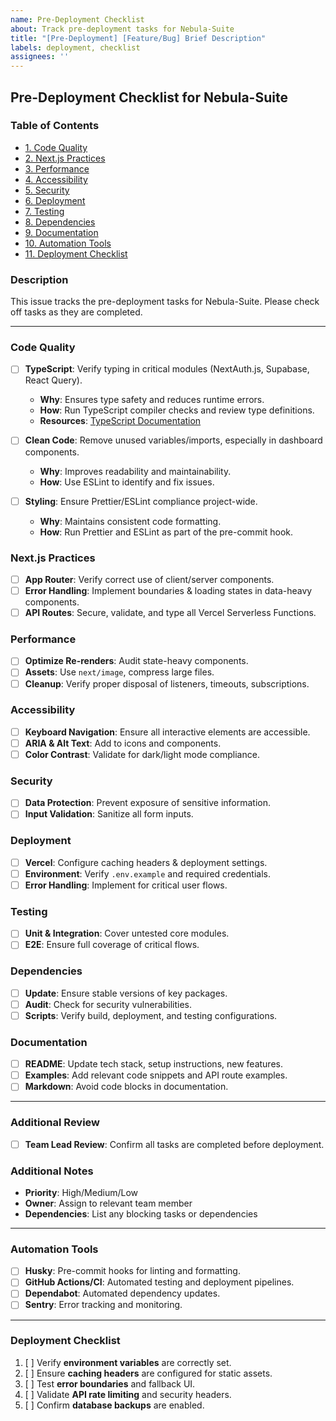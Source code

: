 ```yaml
---
name: Pre-Deployment Checklist
about: Track pre-deployment tasks for Nebula-Suite
title: "[Pre-Deployment] [Feature/Bug] Brief Description"
labels: deployment, checklist
assignees: ''
---
```


## Pre-Deployment Checklist for Nebula-Suite

### Table of Contents

- [1. Code Quality](#code-quality)
- [2. Next.js Practices](#nextjs-practices)
- [3. Performance](#performance)
- [4. Accessibility](#accessibility)
- [5. Security](#security)
- [6. Deployment](#deployment)
- [7. Testing](#testing)
- [8. Dependencies](#dependencies)
- [9. Documentation](#documentation)
- [10. Automation Tools](#automation-tools)
- [11. Deployment Checklist](#deployment-checklist)

### Description

This issue tracks the pre-deployment tasks for Nebula-Suite. Please check off tasks as they are completed.

---

### **Code Quality**

- [ ] **TypeScript**: Verify typing in critical modules (NextAuth.js, Supabase, React Query).
  - **Why**: Ensures type safety and reduces runtime errors.
  - **How**: Run TypeScript compiler checks and review type definitions.
  - **Resources**: [TypeScript Documentation](https://www.typescriptlang.org/docs/)

- [ ] **Clean Code**: Remove unused variables/imports, especially in dashboard components.
  - **Why**: Improves readability and maintainability.
  - **How**: Use ESLint to identify and fix issues.

- [ ] **Styling**: Ensure Prettier/ESLint compliance project-wide.
  - **Why**: Maintains consistent code formatting.
  - **How**: Run Prettier and ESLint as part of the pre-commit hook.

### **Next.js Practices**

- [ ] **App Router**: Verify correct use of client/server components.
- [ ] **Error Handling**: Implement boundaries & loading states in data-heavy components.
- [ ] **API Routes**: Secure, validate, and type all Vercel Serverless Functions.

### **Performance**

- [ ] **Optimize Re-renders**: Audit state-heavy components.
- [ ] **Assets**: Use `next/image`, compress large files.
- [ ] **Cleanup**: Verify proper disposal of listeners, timeouts, subscriptions.

### **Accessibility**

- [ ] **Keyboard Navigation**: Ensure all interactive elements are accessible.
- [ ] **ARIA & Alt Text**: Add to icons and components.
- [ ] **Color Contrast**: Validate for dark/light mode compliance.

### **Security**

- [ ] **Data Protection**: Prevent exposure of sensitive information.
- [ ] **Input Validation**: Sanitize all form inputs.

### **Deployment**

- [ ] **Vercel**: Configure caching headers & deployment settings.
- [ ] **Environment**: Verify `.env.example` and required credentials.
- [ ] **Error Handling**: Implement for critical user flows.

### **Testing**

- [ ] **Unit & Integration**: Cover untested core modules.
- [ ] **E2E**: Ensure full coverage of critical flows.

### **Dependencies**

- [ ] **Update**: Ensure stable versions of key packages.
- [ ] **Audit**: Check for security vulnerabilities.
- [ ] **Scripts**: Verify build, deployment, and testing configurations.

### **Documentation**

- [ ] **README**: Update tech stack, setup instructions, new features.
- [ ] **Examples**: Add relevant code snippets and API route examples.
- [ ] **Markdown**: Avoid code blocks in documentation.

---

### Additional Review

- [ ] **Team Lead Review**: Confirm all tasks are completed before deployment.

### Additional Notes

- **Priority**: High/Medium/Low
- **Owner**: Assign to relevant team member
- **Dependencies**: List any blocking tasks or dependencies

---

### Automation Tools

- [ ] **Husky**: Pre-commit hooks for linting and formatting.
- [ ] **GitHub Actions/CI**: Automated testing and deployment pipelines.
- [ ] **Dependabot**: Automated dependency updates.
- [ ] **Sentry**: Error tracking and monitoring.

---

### Deployment Checklist

1. [ ] Verify **environment variables** are correctly set.
2. [ ] Ensure **caching headers** are configured for static assets.
3. [ ] Test **error boundaries** and fallback UI.
4. [ ] Validate **API rate limiting** and security headers.
5. [ ] Confirm **database backups** are enabled.
